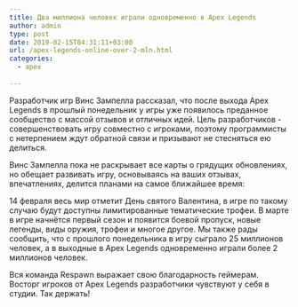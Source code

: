 ```yaml
---
title: Два миллиона человек играли одновременно в Apex Legends
author: admin
type: post
date: 2019-02-15T04:31:11+03:00
url: /apex-legends-online-over-2-mln.html
categories:
  - apex
             
---
```


Разработчик игр Винс Зампелла рассказал, что после выхода Apex Legends в прошлый понедельник у игры уже появилось преданное сообщество с массой отзывов и отличных идей. Цель разработчиков - совершенствовать игру совместно с игроками, поэтому программисты с нетерпением ждут обратной связи и призывают не стесняться ею делиться.

Винс Зампелла пока не раскрывает все карты о грядущих обновлениях, но обещает развивать игру, основываясь на ваших отзывах, впечатлениях, делится планами на самое ближайшее время:

14 февраля весь мир отметит День святого Валентина, в игре по такому случаю будут доступны лимитированные тематические трофеи. В марте в игре начнётся первый сезон и появится боевой пропуск, новые легенды, виды оружия, трофеи и многое другое. Мы также рады сообщить, что с прошлого понедельника в игру сыграло 25 миллионов человек, а в выходные в Apex Legends одновременно играли более 2 миллионов человек.

Вся команда Respawn выражает свою благодарность геймерам. Восторг игроков от Apex Legends разработчики чувствуют у себя в студии. Так держать!

